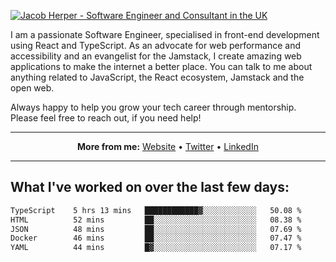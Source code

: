 [![Jacob Herper - Software Engineer and Consultant in the UK](https://res.cloudinary.com/jacobherper/image/upload/v1641506277/gh-image.png)](https://jacobherper.com/)

I am a passionate Software Engineer, specialised in front-end development using React and TypeScript. As an advocate for web performance and accessibility and an evangelist for the Jamstack, I create amazing web applications to make the internet a better place. You can talk to me about anything related to JavaScript, the React ecosystem, Jamstack and the open web.

Always happy to help you grow your tech career through mentorship. Please feel free to reach out, if you need help!

---

<p align="center">
  <strong>More from me:</strong> 
  <a href="https://jacobherper.com/">Website</a> •
  <a href="https://twitter.com/intent/follow?screen_name=jakeherp&tw_p=followbutton">Twitter</a> •
  <a href="https://www.linkedin.com/in/jacobherper/">LinkedIn</a>
</p>

---

## What I've worked on over the last few days:

<!--START_SECTION:waka-->

```txt
TypeScript    5 hrs 13 mins   ████████████▓░░░░░░░░░░░░   50.08 %
HTML          52 mins         ██░░░░░░░░░░░░░░░░░░░░░░░   08.38 %
JSON          48 mins         ██░░░░░░░░░░░░░░░░░░░░░░░   07.69 %
Docker        46 mins         ██░░░░░░░░░░░░░░░░░░░░░░░   07.47 %
YAML          44 mins         █▓░░░░░░░░░░░░░░░░░░░░░░░   07.17 %
```

<!--END_SECTION:waka-->
